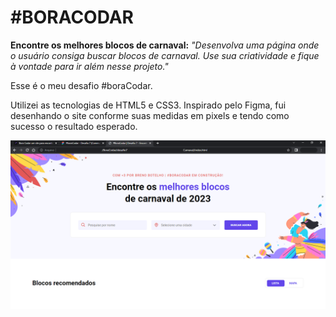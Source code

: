 # #BORACODAR

**Encontre os melhores blocos de carnaval:** _"Desenvolva uma página onde o usuário consiga buscar blocos de carnaval. Use sua criatividade e fique à vontade para ir além nesse projeto."_

Esse é o meu desafio #boraCodar.

Utilizei as tecnologias de HTML5 e CSS3. Inspirado pelo Figma, fui desenhando o site conforme suas medidas em pixels e tendo como sucesso o resultado esperado.

![..](./desafio7-boracodar.png)

